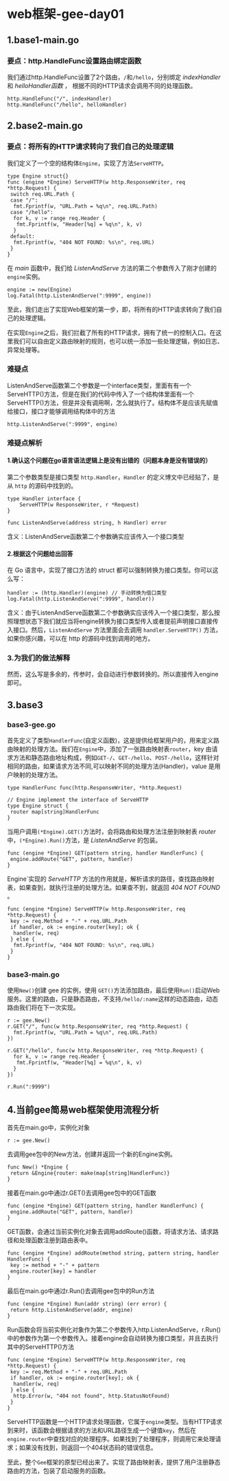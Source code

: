 # web框架-gee-day01

## 1.base1-main.go

### 要点：http.HandleFunc设置路由绑定函数

我们通过http.HandleFunc设置了2个路由，`/`和`/hello`，分别绑定 *indexHandler* 和 *helloHandler函数* ， 根据不同的HTTP请求会调用不同的处理函数。

```
http.HandleFunc("/", indexHandler)
http.HandleFunc("/hello", helloHandler)
```

## 2.base2-main.go

### 要点：将所有的HTTP请求转向了我们自己的处理逻辑

我们定义了一个空的结构体`Engine`，实现了方法`ServeHTTP`。

```
type Engine struct{}
func (engine *Engine) ServeHTTP(w http.ResponseWriter, req *http.Request) {
 switch req.URL.Path {
 case "/":
  fmt.Fprintf(w, "URL.Path = %q\n", req.URL.Path)
 case "/hello":
  for k, v := range req.Header {
   fmt.Fprintf(w, "Header[%q] = %q\n", k, v)
  }
 default:
  fmt.Fprintf(w, "404 NOT FOUND: %s\n", req.URL)
 }
}
```

在 *main* 函数中，我们给 *ListenAndServe* 方法的第二个参数传入了刚才创建的`engine`实例。

```
engine := new(Engine)
log.Fatal(http.ListenAndServe(":9999", engine))
```

至此，我们走出了实现Web框架的第一步，即，将所有的HTTP请求转向了我们自己的处理逻辑。

在实现`Engine`之后，我们拦截了所有的HTTP请求，拥有了统一的控制入口。在这里我们可以自由定义路由映射的规则，也可以统一添加一些处理逻辑，例如日志、异常处理等。

### 难疑点

ListenAndServe函数第二个参数是一个interface类型，里面有有一个ServeHTTP()方法，但是在我们的代码中传入了一个结构体里面有一个ServeHTTP()方法，但是并没有调用啊，怎么就执行了。结构体不是应该先赋值给接口，接口才能够调用结构体中的方法

```
http.ListenAndServe(":9999", engine)
```

### 难疑点解析

#### 1.确认这个问题在go语言语法逻辑上是没有出错的（问题本身是没有错误的）

第二个参数类型是接口类型 `http.Handler`，`Handler` 的定义博文中已经贴了，是从 `http` 的源码中找到的。

```
type Handler interface {
    ServeHTTP(w ResponseWriter, r *Request)
}

func ListenAndServe(address string, h Handler) error
```

含义：ListenAndServe函数第二个参数确实应该传入一个接口类型

#### 2.根据这个问题给出回答

在 Go 语言中，实现了接口方法的 struct 都可以强制转换为接口类型。你可以这么写：

```
handler := (http.Handler)(engine) // 手动转换为借口类型
log.Fatal(http.ListenAndServe(":9999", handler))
```

含义：由于ListenAndServe函数第二个参数确实应该传入一个接口类型，那么按照理想状态下我们就应当将engine转换为接口类型传入或者提前声明接口直接传入接口。然后，`ListenAndServe` 方法里面会去调用 `handler.ServeHTTP()` 方法，如果你感兴趣，可以在 http 的源码中找到调用的地方。

### 3.为我们的做法解释

然而，这么写是多余的，传参时，会自动进行参数转换的。所以直接传入engine 即可。

## 3.base3

### base3-gee.go

首先定义了类型`HandlerFunc`(自定义函数)，这是提供给框架用户的，用来定义路由映射的处理方法。我们在`Engine`中，添加了一张路由映射表`router`，key 由请求方法和静态路由地址构成，例如`GET-/`、`GET-/hello`、`POST-/hello`，这样针对相同的路由，如果请求方法不同,可以映射不同的处理方法(Handler)，value 是用户映射的处理方法。

```
type HandlerFunc func(http.ResponseWriter, *http.Request)

// Engine implement the interface of ServeHTTP
type Engine struct {
 router map[string]HandlerFunc
}
```

当用户调用`(*Engine).GET()`方法时，会将路由和处理方法注册到映射表 *router* 中，`(*Engine).Run()`方法，是 *ListenAndServe* 的包装。

```
func (engine *Engine) GET(pattern string, handler HandlerFunc) {
 engine.addRoute("GET", pattern, handler)
}
```

Engine`实现的 *ServeHTTP* 方法的作用就是，解析请求的路径，查找路由映射表，如果查到，就执行注册的处理方法。如果查不到，就返回 *404 NOT FOUND* 。

```
func (engine *Engine) ServeHTTP(w http.ResponseWriter, req *http.Request) {
 key := req.Method + "-" + req.URL.Path
 if handler, ok := engine.router[key]; ok {
  handler(w, req)
 } else {
  fmt.Fprintf(w, "404 NOT FOUND: %s\n", req.URL)
 }
}
```

### base3-main.go

使用`New()`创建 gee 的实例，使用 `GET()`方法添加路由，最后使用`Run()`启动Web服务。这里的路由，只是静态路由，不支持`/hello/:name`这样的动态路由，动态路由我们将在下一次实现。

```
r := gee.New()
r.GET("/", func(w http.ResponseWriter, req *http.Request) {
  fmt.Fprintf(w, "URL.Path = %q\n", req.URL.Path)
})

r.GET("/hello", func(w http.ResponseWriter, req *http.Request) {
  for k, v := range req.Header {
   fmt.Fprintf(w, "Header[%q] = %q\n", k, v)
  }
})

r.Run(":9999")
```

## 4.当前gee简易web框架使用流程分析

首先在main.go中，实例化对象

```
r := gee.New()
```

去调用gee包中的New方法，创建并返回一个新的Engine实例。

```
func New() *Engine {
 return &Engine{router: make(map[string]HandlerFunc)}
}
```

接着在main.go中通过r.GET()去调用gee包中的GET函数

```
func (engine *Engine) GET(pattern string, handler HandlerFunc) {
 engine.addRoute("GET", pattern, handler)
}
```

GET函数，会通过当前实例化对象去调用addRoute()函数，将请求方法、请求路径和处理函数注册到路由表中。

```
func (engine *Engine) addRoute(method string, pattern string, handler HandlerFunc) {
 key := method + "-" + pattern
 engine.router[key] = handler
}
```

最后在main.go中通过r.Run()去调用gee包中的Run方法

```
func (engine *Engine) Run(addr string) (err error) {
 return http.ListenAndServe(addr, engine)
}
```

Run函数会将当前实例化对象作为第二个参数传入http.ListenAndServe，r.Run()中的参数作为第一个参数传入。接着engine会自动转换为接口类型，并且去执行其中的ServeHTTP()方法

```
func (engine *Engine) ServeHTTP(w http.ResponseWriter, req *http.Request) {
 key := req.Method + "-" + req.URL.Path
 if handler, ok := engine.router[key]; ok {
  handler(w, req)
 } else {
  http.Error(w, "404 not found", http.StatusNotFound)
 }
}
```

ServeHTTP函数是一个HTTP请求处理函数，它属于`engine`类型。当有HTTP请求到来时，该函数会根据请求的方法和URL路径生成一个键值`key`，然后在`engine.router`中查找对应的处理程序。如果找到了处理程序，则调用它来处理请求；如果没有找到，则返回一个404状态码的错误信息。

至此，整个`Gee`框架的原型已经出来了。实现了路由映射表，提供了用户注册静态路由的方法，包装了启动服务的函数。
